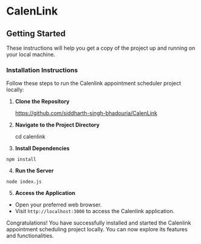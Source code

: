 # CalenLink

## Getting Started

These instructions will help you get a copy of the project up and running on your local machine.

### Installation Instructions

Follow these steps to run the Calenlink appointment scheduler project locally:

1. **Clone the Repository**

   https://github.com/siddharth-singh-bhadouria/CalenLink

2. **Navigate to the Project Directory**

   cd calenlink

3. **Install Dependencies**

```
npm install

```

4. **Run the Server**

```
node index.js

```

5. **Access the Application**

- Open your preferred web browser.
- Visit `http://localhost:3000` to access the Calenlink application.

Congratulations! You have successfully installed and started the Calenlink appointment scheduling project locally. You can now explore its features and functionalities.
